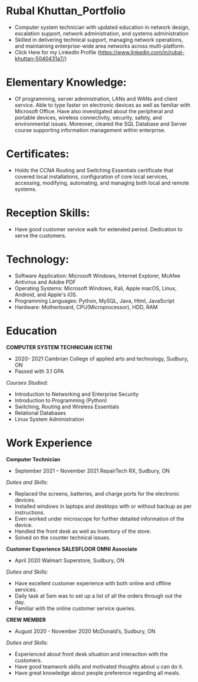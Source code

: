 # Rubal Khuttan_Portfolio
* Computer system technician with updated education in network design, escalation support, network administration, and systems administration
* Skilled in delivering technical support, managing network operations, and maintaining enterprise-wide area networks across multi-platform.
* Click Here for my LinkedIn Profile (https://www.linkedin.com/in/rubal-khuttan-5040431a7/)

# Elementary Knowledge:
* Of programming, server administration, LANs and WANs and client service. Able to type faster on electronic devices as well as familiar with Microsoft Office. Have also investigated about the peripheral and portable devices, wireless connectivity, security, safety, and environmental issues. Moreover, cleared the SQL Database and Server course supporting information management within enterprise.

# Certificates: 
* Holds the CCNA Routing and Switching Essentials certificate that covered local installations, configuration of core local services, accessing, modifying, automating, and managing both local and remote systems.

# Reception Skills: 
* Have good customer service walk for extended period. Dedication to serve the customers.

# Technology:
* Software Application:  Microsoft Windows, Internet Explorer, McAfee Antivirus and Adobe PDF
* Operating Systems:    Microsoft Windows, Kali, Apple macOS, Linux, Android, and Apple's iOS.	
* Programming Languages:  Python, MySQL, Java, Html, JavaScript
* Hardware: Motherboard, CPU(Microprocessor), HDD, RAM
                                
# Education
**COMPUTER SYSTEM TECHNICIAN (CETN)**
* 2020- 2021	Cambrian College of applied arts and technology, Sudbury, ON
* Passed with 3.1 GPA 

*Courses Studied:*
* Introduction to Networking and Enterprise Security
* Introduction to Programming (Python)
* Switching, Routing and Wireless Essentials
* Relational Databases
* Linux System Administration


# Work Experience

**Computer Technician**
* September 2021 – November 2021               RepairTech RX, Sudbury, ON

*Duties and Skills:*
* Replaced the screens, batteries, and charge ports for the electronic devices.
* Installed windows in laptops and desktops with or without backup as per instructions.
* Even worked under microscope for further detailed information of the device.
* Handled the front desk as well as Inventory of the store.
* Solved on the counter technical issues.

**Customer Experience SALESFLOOR OMNI Associate**
* April 2020                                            Walmart Superstore, Sudbury, ON 

*Duties and Skills:*
* Have excellent customer experience with both online and offline services.
* Daily task at 5am was to set up a list of all the orders through out the day.
* Familiar with the online customer service queries.
 
**CREW MEMBER**
* August 2020 - November 2020                    McDonald’s, Sudbury, ON

*Duties and Skills:*
* Experienced about front desk situation and interaction with the customers. 
* Have good teamwork skills and motivated thoughts about u can do it. 
* Have great knowledge about people preference regarding all meals.
